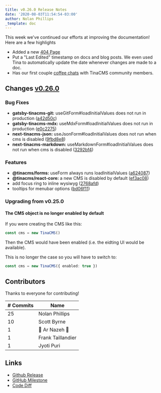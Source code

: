 ```yaml
---
title: v0.26.0 Release Notes
date: '2020-08-03T11:54:54-03:00'
author: Nolan Phillips
_template: doc
---
```


This week we've continued our efforts at improving the documentation! Here are a few highlights

- Added a new [404 Page](/some-invalid-url)
- Put a "Last Edited" timestamp on docs and blog posts. We even used Tina to automatically update the date whenever changes are made to a doc.
- Has our first couple [coffee chats](https://community.tinacms.org/t/feedback-for-the-tina-team/276) with TinaCMS community members.

## Changes [v0.26.0](https://github.com/tinacms/tinacms/compare/v0.25.0...v0.26.0)

### Bug Fixes

- **gatsby-tinacms-git:** useGitForm#loadInitialValues does not run in production ([a42d50c](https://github.com/tinacms/tinacms/commit/a42d50c041941a06770551b66353c82b72cfddd5))
- **gatsby-tinacms-mdx:** useMdxForm#loadInitialValues does not run in production ([e0c2275](https://github.com/tinacms/tinacms/commit/e0c227542970b0a42be60ec8573216d7a54e9c1e))
- **next-tinacms-json:** useJsonForm#loadInitialValues does not run when cms is disabled ([9fbd8e8](https://github.com/tinacms/tinacms/commit/9fbd8e83d1765a97b747fca441869538137488bb))
- **next-tinacms-markdown:** useMarkdownForm#loadInitialValues does not run when cms is disabled ([3292bf4](https://github.com/tinacms/tinacms/commit/3292bf4bae15ee3c47f474ce46555a1491249d56))

### Features

- **@tinacms/forms:** useForm always runs loadInitialValues ([a624087](https://github.com/tinacms/tinacms/commit/a6240872ce18a514ac954f911f481664e71dbb52))
- **@tinacms/react-core:** a new CMS is disabled by default ([ef3ac08](https://github.com/tinacms/tinacms/commit/ef3ac08d2a701cd1b123cf303b69371f16bf81cc))
- add focus ring to inline wysiwyg ([2768afd](https://github.com/tinacms/tinacms/commit/2768afd1b69bdef2a3dce38dab6b71d002ddbad6))
- tooltips for menubar options ([bd06f11](https://github.com/tinacms/tinacms/commit/bd06f113e750b9845ed7e3a34c519562e665c99d))

### Upgrading from v0.25.0

#### The CMS object is no longer enabled by default

If you were creating the CMS like this:

```ts
const cms = new TinaCMS()
```

Then the CMS would have been enabled (i.e. the eidting UI would be available).

This is no longer the case so you will have to switch to:

```ts
const cms = new TinaCMS({ enabled: true })
```

## Contributors

Thanks to everyone for contributing!

| # Commits | Name              |
| --------- | ----------------- |
| 25        | Nolan Phillips    |
| 10        | Scott Byrne       |
| 1         | 🎉 Ar Nazeh 🎉    |
| 1         | Frank Taillandier |
| 1         | Jyoti Puri        |

## Links

- [Github Release](https://github.com/tinacms/tinacms/releases/tag/v0.26.0)
- [GitHub Milestone](https://github.com/tinacms/tinacms/milestone/34?closed=1)
- [Code Diff](https://github.com/tinacms/tinacms/compare/v0.25.0...v0.26.0)
